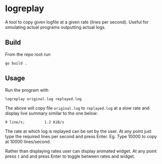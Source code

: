 # logreplay

A tool to copy given logfile at a given rate (lines per second). Useful for simulating actual programs outputting actual logs.


## Build

From the repo root run

    go build .

## Usage
Run the program with

    logreplay original.log replayed.log

The above will copy file `original.log` to `replayed.log` at a slow rate and display live summary similar to the one below:

    9 line/s;         1.2 KiB/s

The rate at which log is replayed can be set by the user. At any point just type the required lines per second and press Enter. Eg. Type 10000 to copy at 10000 lines/second.

Rather than displaying rates user can display animated widget. At any point press `t` and and press Enter to toggle between rates and widget.